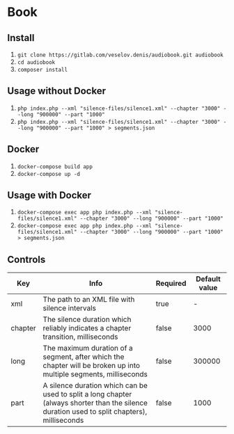 # Book

## Install
1. `git clone https://gitlab.com/veselov.denis/audiobook.git audiobook`
1. `cd audiobook`
1. `composer install`

## Usage without Docker
1. `php index.php --xml "silence-files/silence1.xml" --chapter "3000" --long "900000" --part "1000"`
1. `php index.php --xml "silence-files/silence1.xml" --chapter "3000" --long "900000" --part "1000" > segments.json`

## Docker
1. `docker-compose build app`
1. `docker-compose up -d`

## Usage with Docker
1. `docker-compose exec app php index.php --xml "silence-files/silence1.xml" --chapter "3000" --long "900000" --part "1000"`
1. `docker-compose exec app php index.php --xml "silence-files/silence1.xml" --chapter "3000" --long "900000" --part "1000" > segments.json`

## Controls

| Key | Info | Required | Default value |
| ------ | ------ | ------ | ------ |
| xml |  The path to an XML file with silence intervals | true | - |
| chapter | The silence duration which reliably indicates a chapter transition, milliseconds | false | 3000 |
| long | The maximum duration of a segment, after which the chapter will be broken up into multiple segments, milliseconds | false | 300000 |
| part | A silence duration which can be used to split a long chapter (always shorter than the silence duration used to split chapters), milliseconds | false | 1000 |
